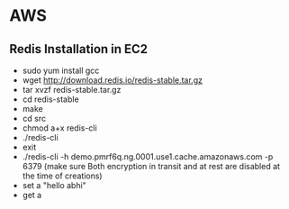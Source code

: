 # AWS


## Redis Installation in EC2

* sudo yum install gcc
* wget http://download.redis.io/redis-stable.tar.gz
* tar xvzf redis-stable.tar.gz
* cd redis-stable
* make
* cd src
* chmod a+x redis-cli
* ./redis-cli
* exit
* ./redis-cli -h demo.pmrf6q.ng.0001.use1.cache.amazonaws.com -p 6379 (make sure Both encryption in transit and at rest are disabled at the time of creations)
* set a "hello abhi"
* get a
